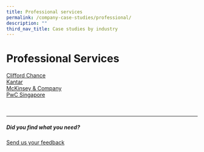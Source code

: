 ```yaml
---
title: Professional services
permalink: /company-case-studies/professional/
description: ""
third_nav_title: Case studies by industry
---
```

# Professional Services
[Clifford Chance](https://www.edb.gov.sg/content/edb/en/our-industries/company-highlights/clifford-chance.html)  
[Kantar](https://www.edb.gov.sg/content/edb/en/our-industries/company-highlights/Kantar.html)  
[McKinsey &amp; Company](https://www.edb.gov.sg/content/edb/en/our-industries/company-highlights/mckinsey-company.html)  
[PwC Singapore](https://www.edb.gov.sg/content/edb/en/our-industries/company-highlights/pwc-singapore.html)
<br>
<br>
<br>

<hr>

##### Did you find what you need?
[Send us your feedback](https://form.gov.sg/642693623cb98f001239be0d)